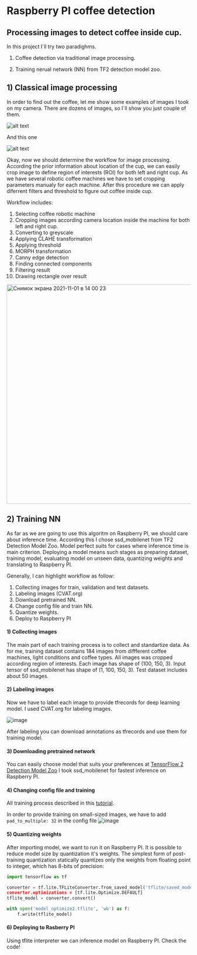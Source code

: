 # Raspberry PI coffee detection
## Processing images to detect coffee inside cup.

In this project I`ll try two paradighms. 

1) Coffee detection via traditional image processing. 

2) Training nerual network (NN) from TF2 detection model zoo.


## 1) Classical image processing

In order to find out the coffee, let me show some examples of images I took on my camera. There are dozens of images, so I`ll show you just couple of them.

![alt text](https://user-images.githubusercontent.com/43553016/139650066-7aea0794-649c-49f7-aaa7-f6e3008da5ec.jpg)


And this one

![alt text](https://user-images.githubusercontent.com/43553016/139650593-2461126d-3085-41c1-b6b5-fcf72d913112.jpg)


Okay, now we should determine the workflow for image processing. According the prior information about location of the cup, we can easily crop image to define region of interests (ROI) for both left and right cup. As we have several robotic coffee machines we have to set cropping parameters manualy for each machine. After this procedure we can apply diferrent filters and threshold to figure out coffee inside cup. 

Workflow includes:
1) Selecting coffee robotic machine
2) Cropping images according camera location inside the machine for both left and right cup.
3) Converting to greyscale
4) Applying CLAHE transformation
5) Applying threshold
6) MORPH transformation
7) Canny edge detection
8) Finding connected components 
9) Filtering result 
10) Drawing rectangle over result


<img width="598" alt="Снимок экрана 2021-11-01 в 14 00 23" src="https://user-images.githubusercontent.com/43553016/139661863-d15f0640-c60e-49da-9754-08307d5a66c4.png">


## 2) Training NN

As far as we are going to use this algoritm on Raspberry PI, we should care about inference time. According this I chose ssd_mobilenet from TF2 Detection Model Zoo. Model perfect suits for cases where inference time is main criterion. Deploying a model means such stages as preparing dataset, training model, evaluating model on unseen data, quantizing weights and translating to Raspberry PI.  

Generally, I can highlight workflow as follow:

1) Collecting images for train, validation and test datasets.
2) Labeling images (CVAT.org)
3) Download pretrained NN.
4) Change config file and train NN.
5) Quantize weights.
6) Deploy to Raspberry PI

#### 1) Collecting images

The main part of each training process is to collect and standartize data. As for me, training dataset contains 184 images from diffferent coffee machines, light conditions and coffee types. All images was cropped according region of interests. Each image has shape of (100, 150, 3). Input tensor of ssd_mobilenet has shape of (1, 100, 150, 3). Test dataset includes about 50 images.

#### 2) Labeling images

Now we have to label each image to provide tfrecords for deep learning model. I used CVAT.org for labeling images.

![image](https://user-images.githubusercontent.com/43553016/139851714-bfec2dce-b24e-4545-8503-054ed968da75.png)

After labeling you can download annotations as tfrecords and use them for training model.

####  3) Downloading pretrained network

You can easily choose model that suits your preferences at  [TensorFlow 2 Detection Model Zoo](https://github.com/tensorflow/models/blob/master/research/object_detection/g3doc/tf2_detection_zoo.md#tensorflow-2-detection-model-zoo)
I took ssd_mobilenet for fastest inference on Raspberry PI.

#### 4) Changing config file and training 

All training process described in this [tutorial](https://tensorflow-object-detection-api-tutorial.readthedocs.io/en/latest/training.html).

In order to provide training on small-sized images, we have to add `pad_to_multiple: 32` in the config file ![image](https://user-images.githubusercontent.com/43553016/140097574-18f6f96c-bfe5-46a5-878a-446300979604.png)


#### 5) Quantizing weights 

After importing model, we want to run it on Raspberry PI. It is possible to reduce model size by quantization it's weights. The simplest form of post-training quantization statically quantizes only the weights from floating point to integer, which has 8-bits of precision:

```python
import tensorflow as tf

converter = tf.lite.TFLiteConverter.from_saved_model('tflite/saved_model/)
converter.optimizations = [tf.lite.Optimize.DEFAULT]
tflite_model = converter.convert()

with open('model_optimize2.tflite', 'wb') as f:
    f.write(tflite_model)
```


#### 6) Deploying to Rasberry PI

Using tflite interpreter we can inference model on Raspberry  PI. Check the code!

